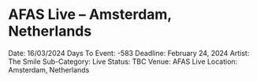 # AFAS Live – Amsterdam, Netherlands

Date: 16/03/2024
Days To Event: -583
Deadline: February 24, 2024
Artist: The Smile
Sub-Category: Live
Status: TBC
Venue: AFAS Live
Location: Amsterdam, Netherlands
